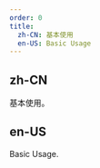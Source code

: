 ```yaml
---
order: 0
title:
  zh-CN: 基本使用
  en-US: Basic Usage
---
```


## zh-CN

基本使用。

## en-US

Basic Usage.
